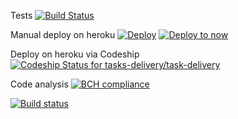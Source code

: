 Tests
[![Build Status](https://travis-ci.org/tasks-delivery/task-delivery.svg?branch=master)](https://travis-ci.org/tasks-delivery/task-delivery/settings)  


Manual deploy on heroku
[![Deploy](https://www.herokucdn.com/deploy/button.svg)](https://heroku.com/deploy?template=https://github.com/tasks-delivery/task-delivery)
[![Deploy to now](https://deploy.now.sh/static/button.svg)](https://deploy.now.sh/?repo=https://github.com/tasks-delivery/task-delivery)

Deploy on heroku via Codeship
[ ![Codeship Status for tasks-delivery/task-delivery](https://app.codeship.com/projects/6bd0a770-eefb-0135-eccb-2e99b60e2a7c/status?branch=master)](https://app.codeship.com/projects/271037)

Code analysis
[![BCH compliance](https://bettercodehub.com/edge/badge/tasks-delivery/task-delivery?branch=master)](https://bettercodehub.com/)

[![Build status](https://ci.appveyor.com/api/projects/status/gqojfgdgpv11k6nb?svg=true)](https://ci.appveyor.com/project/ordeh/task-delivery)
